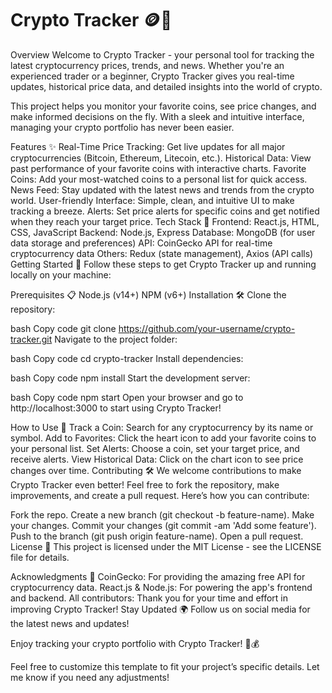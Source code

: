 <h1>Crypto Tracker 🪙🚀</h1>
Overview
Welcome to Crypto Tracker - your personal tool for tracking the latest cryptocurrency prices, trends, and news. Whether you're an experienced trader or a beginner, Crypto Tracker gives you real-time updates, historical price data, and detailed insights into the world of crypto.

This project helps you monitor your favorite coins, see price changes, and make informed decisions on the fly. With a sleek and intuitive interface, managing your crypto portfolio has never been easier.

Features ✨
Real-Time Price Tracking: Get live updates for all major cryptocurrencies (Bitcoin, Ethereum, Litecoin, etc.).
Historical Data: View past performance of your favorite coins with interactive charts.
Favorite Coins: Add your most-watched coins to a personal list for quick access.
News Feed: Stay updated with the latest news and trends from the crypto world.
User-friendly Interface: Simple, clean, and intuitive UI to make tracking a breeze.
Alerts: Set price alerts for specific coins and get notified when they reach your target price.
Tech Stack 🔧
Frontend: React.js, HTML, CSS, JavaScript
Backend: Node.js, Express
Database: MongoDB (for user data storage and preferences)
API: CoinGecko API for real-time cryptocurrency data
Others: Redux (state management), Axios (API calls)
Getting Started 🚀
Follow these steps to get Crypto Tracker up and running locally on your machine:

Prerequisites 📋
Node.js (v14+)
NPM (v6+)
Installation 🛠️
Clone the repository:

bash
Copy code
git clone https://github.com/your-username/crypto-tracker.git
Navigate to the project folder:

bash
Copy code
cd crypto-tracker
Install dependencies:

bash
Copy code
npm install
Start the development server:

bash
Copy code
npm start
Open your browser and go to http://localhost:3000 to start using Crypto Tracker!

How to Use 🤔
Track a Coin: Search for any cryptocurrency by its name or symbol.
Add to Favorites: Click the heart icon to add your favorite coins to your personal list.
Set Alerts: Choose a coin, set your target price, and receive alerts.
View Historical Data: Click on the chart icon to see price changes over time.
Contributing 🛠️
We welcome contributions to make Crypto Tracker even better! Feel free to fork the repository, make improvements, and create a pull request. Here’s how you can contribute:

Fork the repo.
Create a new branch (git checkout -b feature-name).
Make your changes.
Commit your changes (git commit -am 'Add some feature').
Push to the branch (git push origin feature-name).
Open a pull request.
License 📄
This project is licensed under the MIT License - see the LICENSE file for details.

Acknowledgments 🙏
CoinGecko: For providing the amazing free API for cryptocurrency data.
React.js & Node.js: For powering the app's frontend and backend.
All contributors: Thank you for your time and effort in improving Crypto Tracker!
Stay Updated 🌍
Follow us on social media for the latest news and updates!

Enjoy tracking your crypto portfolio with Crypto Tracker! 💎💰

Feel free to customize this template to fit your project’s specific details. Let me know if you need any adjustments!

